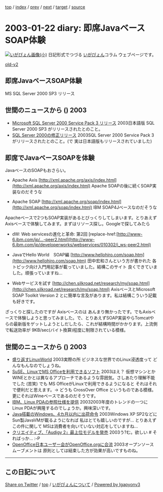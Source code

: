[top](../index.html) 
 / [index](index.html) 
 / [prev](ig030121.html) 
 / [next](ig030123.html) 
 / [target](https://igapyon.github.io/diary/2003/ig030122.html) 
 / [source](https://github.com/igapyon/diary/blob/gh-pages/2003/ig030122.src.md) 

2003-01-22 diary: 即席JavaベースSOAP体験
=====================================================================================================
[![いがぴょん画像(小)](https://igapyon.github.io/diary/images/iga200306s.jpg "いがぴょん")](https://igapyon.github.io/diary/memo/memoigapyon.html) 日記形式でつづる [いがぴょん](https://igapyon.github.io/diary/memo/memoigapyon.html)コラム ウェブページです。

[old-v2](ig030122-orig.html)

## 即席JavaベースSOAP体験

MS SQL Server 2000 SP3 リリース


## 世間のニュースから () 2003

* [Microsoft SQL Server 2000 Service Pack 3 リリース](http://www.microsoft.com/japan/sql/downloads/2000/sp3.asp)  2003日本語版 SQL Server 2000 SP3 がリリースされたとのこと。
* [SQL Server 2000の修正リリース](http://www.zdnet.co.jp/news/0301/22/nebt_01.html)  2003SQL Server 2000 Service Pack 3がリリースされたとのこと。(で 実は日本語版もリリースされていました)

## 即席でJavaベースSOAPを体験

JavaベースのSOAPもおさらい。

* Apache Axis
  [http://xml.apache.org/axis/index.html](http://xml.apache.org/axis/index.html)
  Apache SOAPの後に続くSOAP実装なのだそうな
  
* Apache SOAP
  [http://xml.apache.org/soap/index.html](http://xml.apache.org/soap/index.html)
  IBM SOAP4Jベースなのだそうな

Apacheベースで2つもSOAP実装があるとびっくりしてしまいます。とりあえず Axisベースで体験してみます。まずはリソース探し。Googleで探してみたら

* dW: Web servicesの進化と革命: 第2回
  [replace-href:[http://www-6.ibm.com/jp/...-peer2.html](http://www-6.ibm.com/jp/developerworks/webservices/010302/j_ws-peer2.html)
  
* JavaでHello World　SOAP編
  [http://www.hellohiro.com/soap.htm](http://www.hellohiro.com/soap.htm)
  田中宏和さんという方が書かれた 各トピック向け入門用記事が載っていました。結構このサイト
  良くできていました。頑張っていますね…
  
* Webサービスを試す
  [http://chen.silkroad.net/research/my/soap.html](http://chen.silkroad.net/research/my/soap.html)
  AxisベースとMicrosoft SOAP Toolkit Version 2 とに簡単な言及があります。私は結構こういう記載も好きです。

ざっくりと探したのですが Axisベースのは あんまり無かったです。でもAxisベースで体験しようと思ってみました。で、とりあえずSOAP実装やらTomcatやらの最新版をゲットしようとしだしたら、これが結構時間がかかります。上流側で転送効率が 9KB/sec(バイト換算)程度に制限されている模様。

## 世間のニュースから () 2003

* [盛り返すLinuxWorld](http://www.zdnet.co.jp/news/0301/22/nebt_03.html)  2003実際の所 ビジネスな世界でのLinux浸透度って どんなもんなのでしょうね。
* [SuSE、LinuxでMS Officeを利用できるソフト](http://www.zdnet.co.jp/news/0301/22/nebt_09.html)  2003ほえ？ 仮想マシンとかWINEとかとは異なるアプローチであるような雰囲気。さしあたり理解不能でした (苦笑) でも MS OfficeがLinuxで利用できるようになると それはそれで便利だと思えます。→ どうも CrossOver Office というものである模様。更にそれはWineベースであるのだそうです。
* [IBM、Linux PDAの参照仕様を提供](http://www.zdnet.co.jp/news/0301/22/nebt_12.html)  20032003年度のトレンドの一つに Linux PDAが興隆するのでしょうか。興味深いです。
* [Java搭載のWindows、4カ月以内に出荷命令](http://www.zdnet.co.jp/news/0301/22/nebt_10.html)  2003Windows XP SP2などにSun製JavaVMが載るようになれば 私はとても嬉しいのですが… とりあえず この件に関して MSは消費者を向いていない対応をしていますね…
* [クリエイティブ、「Audigy 2」最上位モデルを発売](http://www.zdnet.co.jp/news/0301/20/njbt_07.html)  2003う?む。欲しい # そればっか… :-P
* [OpenOffice日本ユーザー会がOpenOffice.orgに合流](http://www.zdnet.co.jp/news/0301/20/njbt_03.html)  2003オープンソースムーブメントは 原則としては結束した方が効果が高いですものね。


----------------------------------------------------------------------------------------------------

## この日記について

[Share on Twitter](https://twitter.com/intent/tweet?hashtags=igapyon%2Cdiary%2C%E3%81%84%E3%81%8C%E3%81%B4%E3%82%87%E3%82%93&text=%E5%8D%B3%E5%B8%ADJava%E3%83%99%E3%83%BC%E3%82%B9SOAP%E4%BD%93%E9%A8%93&url=https%3A%2F%2Figapyon.github.io%2Fdiary%2F2003%2Fig030122.html) / [top](../index.html) / [いがぴょんについて](https://igapyon.github.io/diary/memo/memoigapyon.html) / [Powered by Igapyonv3](https://github.com/igapyon/igapyonv3)
